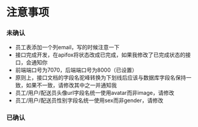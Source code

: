 # 注意事项
### 未确认
- 员工表添加一个列email，写的时候注意一下
- 接口完成开发，在apifox将状态改成已完成，如果我修改了已完成状态的接口，会通知你
- 前端端口号为7070，后端端口号为8000（已设置）
- 原则上，接口文档的字段名驼峰转换为下划线后应该与数据库字段名保持一致，如果不一致，请修改其中之一并通知我
- 员工/用户/配送员头像url字段名统一使用avatar而非image，请修改
- 员工/用户/配送员性别字段名统一使用sex而非gender，请修改 

### 已确认